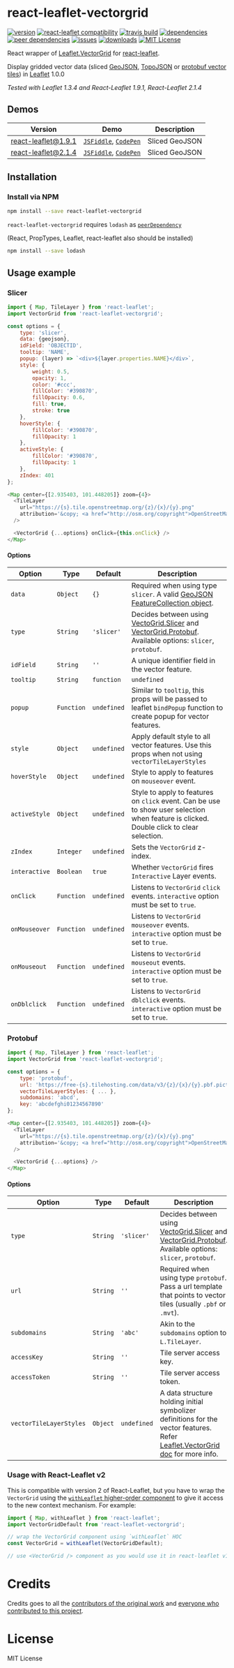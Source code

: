 # react-leaflet-vectorgrid

[![version](https://img.shields.io/npm/v/react-leaflet-vectorgrid.svg?style=plastic)](http://npm.im/react-leaflet-vectorgrid)
[![react-leaflet compatibility](https://img.shields.io/npm/dependency-version/react-leaflet-vectorgrid/peer/react-leaflet.svg?style=plastic)](https://github.com/mhasbie/react-leaflet-vectorgrid)
[![travis build](https://img.shields.io/travis/mhasbie/react-leaflet-vectorgrid.svg?style=plastic)](https://travis-ci.org/mhasbie/react-leaflet-vectorgrid)
[![dependencies](https://img.shields.io/david/mhasbie/react-leaflet-vectorgrid.svg?style=plastic)](https://david-dm.org/mhasbie/react-leaflet-vectorgrid)
[![peer dependencies](https://img.shields.io/david/peer/mhasbie/react-leaflet-vectorgrid.svg?style=plastic)](https://david-dm.org/mhasbie/react-leaflet-vectorgrid?type=peer)
[![issues](https://img.shields.io/github/issues/mhasbie/react-leaflet-vectorgrid.svg?style=plastic)](https://github.com/mhasbie/react-leaflet-vectorgrid/issues)
[![downloads](https://img.shields.io/npm/dt/react-leaflet-vectorgrid.svg?style=plastic)](http://npm-stat.com/charts.html?package=react-leaflet-vectorgrid&from=2018-01-01)
[![MIT License](https://img.shields.io/npm/l/react-leaflet-vectorgrid.svg?style=plastic)](http://opensource.org/licenses/MIT)


React wrapper of [Leaflet.VectorGrid](https://github.com/Leaflet/Leaflet.VectorGrid)
for [react-leaflet](https://github.com/PaulLeCam/react-leaflet).

Display gridded vector data (sliced [GeoJSON](http://geojson.org/), [TopoJSON](https://github.com/mbostock/topojson/wiki) or [protobuf vector tiles](https://github.com/mapbox/vector-tile-spec)) in [Leaflet](http://www.leafletjs.com) 1.0.0

*Tested with Leaflet 1.3.4 and React-Leaflet 1.9.1, React-Leaflet 2.1.4*

## Demos

| Version	| Demo	| Description			|
| ---		| ---	| ---					|
| react-leaflet@1.9.1 | [`JSFiddle`](https://jsfiddle.net/m_hasbie/rnx44us3/), [`CodePen`](https://codepen.io/m_hasbie/full/jzpbwj/) | Sliced GeoJSON |
| react-leaflet@2.1.4 | [`JSFiddle`](http://jsfiddle.net/m_hasbie/Lkp96dj3/), [`CodePen`](https://codepen.io/m_hasbie/full/jvgyPq/) | Sliced GeoJSON |



## Installation

### Install via NPM

```bash
npm install --save react-leaflet-vectorgrid
```

`react-leaflet-vectorgrid` requires `lodash` as [`peerDependency`](https://docs.npmjs.com/files/package.json#peerdependencies)

(React, PropTypes, Leaflet, react-leaflet also should be installed)
```bash
npm install --save lodash
```

## Usage example

### Slicer

```javascript
import { Map, TileLayer } from 'react-leaflet';
import VectorGrid from 'react-leaflet-vectorgrid';

const options = {
	type: 'slicer',
	data: {geojson},
	idField: 'OBJECTID',
	tooltip: 'NAME',
	popup: (layer) => `<div>${layer.properties.NAME}</div>`,
	style: {
		weight: 0.5,
		opacity: 1,
		color: '#ccc',
		fillColor: '#390870',
		fillOpacity: 0.6,
		fill: true,
		stroke: true
	},
	hoverStyle: {
		fillColor: '#390870',
		fillOpacity: 1
	},
	activeStyle: {
		fillColor: '#390870',
		fillOpacity: 1
	},
	zIndex: 401
};

<Map center={[2.935403, 101.448205]} zoom={4}>
  <TileLayer
    url="https://{s}.tile.openstreetmap.org/{z}/{x}/{y}.png"
    attribution='&copy; <a href="http://osm.org/copyright">OpenStreetMap</a> contributors'
  />

  <VectorGrid {...options} onClick={this.onClick} />
</Map>
```

#### Options

Option          | Type      | Default | Description
--------------- | --------- | ------- | -------------
`data`          | `Object`  | `{}`    | Required when using type `slicer`. A valid [GeoJSON FeatureCollection object](http://geojson.org/geojson-spec.html).
`type`          | `String`  | `'slicer'`| Decides between using [VectoGrid.Slicer](http://leaflet.github.io/Leaflet.VectorGrid/vectorgrid-api-docs.html#vectorgrid-slicer) and [VectorGrid.Protobuf](http://leaflet.github.io/Leaflet.VectorGrid/vectorgrid-api-docs.html#vectorgrid-protobuf). Available options: `slicer`, `protobuf`.
`idField`       | `String`   | `''`   | A unique identifier field in the vector feature.
`tooltip`       | `String` | `function`     | `undefined`   | Show tooltip on vector features. Set to feature properties name to use that properties value as tooltip. Or pass a function that will return a string. e.g. `function(feature) { return feature.properties.NAME; }`
`popup`   | `Function`   | `undefined`    | Similar to `tooltip`, this props will be passed to leaflet `bindPopup` function to create popup for vector features.
`style`   | `Object`  	 | `undefined`    | Apply default style to all vector features. Use this props when not using `vectorTileLayerStyles`
`hoverStyle`   | `Object`  	 | `undefined`    | Style to apply to features on `mouseover` event.
`activeStyle`   | `Object`  	 | `undefined`    | Style to apply to features on `click` event. Can be use to show user selection when feature is clicked. Double click to clear selection.
`zIndex`   | `Integer`   | `undefined`    | Sets the `VectorGrid` z-index.
`interactive`   | `Boolean`   | `true`    | Whether `VectorGrid` fires `Interactive` Layer events.
`onClick` |  `Function`     | `undefined`    | Listens to `VectorGrid` `click` events. `interactive` option must be set to `true`.
`onMouseover` |  `Function`     | `undefined`    | Listens to `VectorGrid` `mouseover` events. `interactive` option must be set to `true`.
`onMouseout` |  `Function`     | `undefined`    | Listens to `VectorGrid` `mouseout` events. `interactive` option must be set to `true`.
`onDblclick` |  `Function`     | `undefined`    | Listens to `VectorGrid` `dblclick` events. `interactive` option must be set to `true`.

### Protobuf

```javascript
import { Map, TileLayer } from 'react-leaflet';
import VectorGrid from 'react-leaflet-vectorgrid';

const options = {
	type: 'protobuf',
	url: 'https://free-{s}.tilehosting.com/data/v3/{z}/{x}/{y}.pbf.pict?key={key}'
	vectorTileLayerStyles: { ... },
    subdomains: 'abcd',
    key: 'abcdefghi01234567890'
};

<Map center={[2.935403, 101.448205]} zoom={4}>
  <TileLayer
    url="https://{s}.tile.openstreetmap.org/{z}/{x}/{y}.png"
    attribution='&copy; <a href="http://osm.org/copyright">OpenStreetMap</a> contributors'
  />

  <VectorGrid {...options} />
</Map>
```

#### Options

Option          | Type      | Default | Description
--------------- | --------- | ------- | -------------
`type`          | `String`  | `'slicer'`| Decides between using [VectoGrid.Slicer](http://leaflet.github.io/Leaflet.VectorGrid/vectorgrid-api-docs.html#vectorgrid-slicer) and [VectorGrid.Protobuf](http://leaflet.github.io/Leaflet.VectorGrid/vectorgrid-api-docs.html#vectorgrid-protobuf). Available options: `slicer`, `protobuf`.
`url`           | `String`  | `''`    | Required when using type `protobuf`. Pass a url template that points to vector tiles (usually `.pbf` or `.mvt`).
`subdomains`    | `String`  | `'abc'` | Akin to the `subdomains` option to `L.TileLayer`.
`accessKey`  			| `String`  | `''`    | Tile server access key.
`accessToken`  		| `String`  | `''`    | Tile server access token.
`vectorTileLayerStyles`   | `Object`  	 | `undefined`    | A data structure holding initial symbolizer definitions for the vector features. Refer [Leaflet.VectorGrid doc](http://leaflet.github.io/Leaflet.VectorGrid/vectorgrid-api-docs.html#styling-vectorgrids) for more info.

### Usage with React-Leaflet v2

This is compatible with version 2 of React-Leaflet, but you have to wrap the `VectorGrid` using the [`withLeaflet` higher-order component](https://react-leaflet.js.org/docs/en/context.html) to give it access to the new context mechanism. For example:

```javascript
import { Map, withLeaflet } from 'react-leaflet';
import VectorGridDefault from 'react-leaflet-vectorgrid';

// wrap the VectorGrid component using `withLeaflet` HOC
const VectorGrid = withLeaflet(VectorGridDefault);

// use <VectorGrid /> component as you would use it in react-leaflet v1

```

# Credits
Credits goes to all the [contributors of the original work](https://github.com/Leaflet/Leaflet.VectorGrid/graphs/contributors) and [everyone who contributed to this project](https://github.com/mhasbie/react-leaflet-vectorgrid/graphs/contributors).

# License

MIT License
